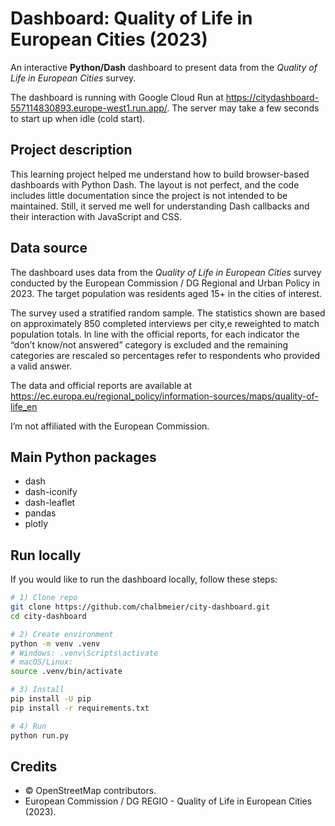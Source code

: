 # Dashboard: Quality of Life in European Cities (2023)

An interactive **Python/Dash** dashboard to present data from the *Quality of Life in European Cities* survey. 

The dashboard is running with Google Cloud Run at https://citydashboard-557114830893.europe-west1.run.app/. The server may take a few seconds to start up when idle (cold start).


## Project description
This learning project helped me understand how to build browser-based dashboards with Python Dash. The layout is not perfect, and the code includes little documentation since the project is not intended to be maintained. Still, it served me well for understanding Dash callbacks and their interaction with JavaScript and CSS. 

## Data source
The dashboard uses data from the *Quality of Life in European Cities* survey conducted by the European Commission / DG Regional and Urban Policy in 2023. The target population was residents aged 15+ in the cities of interest.

The survey used a stratified random sample. The statistics shown are based on approximately 850 completed interviews per city,e reweighted to match population totals. In line with the official reports, for each indicator the “don’t know/not answered” category is excluded and the remaining categories are rescaled so percentages refer to respondents who provided a valid answer.

The data and official reports are available at https://ec.europa.eu/regional_policy/information-sources/maps/quality-of-life_en

I’m not affiliated with the European Commission.


## Main Python packages
- dash
- dash-iconify
- dash-leaflet
- pandas 
- plotly

## Run locally 
If you would like to run the dashboard locally, follow these steps:

```bash
# 1) Clone repo
git clone https://github.com/chalbmeier/city-dashboard.git
cd city-dashboard

# 2) Create environment
python -m venv .venv
# Windows: .venv\Scripts\activate
# macOS/Linux:
source .venv/bin/activate

# 3) Install
pip install -U pip
pip install -r requirements.txt

# 4) Run
python run.py
```

## Credits
- © OpenStreetMap contributors.
- European Commission / DG REGIO - Quality of Life in European Cities (2023).

